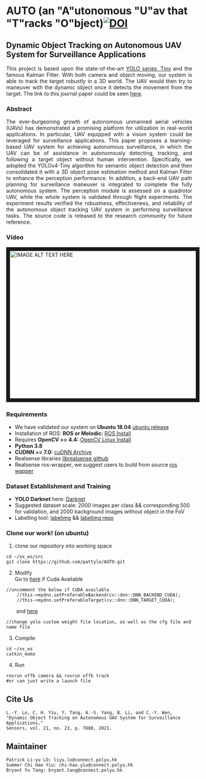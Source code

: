 # AUTO (an "A"utonomous "U"av that "T"racks "O"bject)[![DOI](https://zenodo.org/badge/386585431.svg)](https://zenodo.org/badge/latestdoi/386585431)

##  Dynamic Object Tracking on Autonomous UAV System for Surveillance Applications

<div align="justify">
This project is based upon the state-of-the-art <a href="https://github.com/AlexeyAB/darknet#how-to-train-tiny-yolo-to-detect-your-custom-objects">YOLO series, Tiny</a> and the famous Kalman Filter. With both camera and object moving, our system is able to track the target robustly in a 3D world. The UAV would then try to maneuver with the dynamic object once it detects the movement from the target. The link to this journal paper could be seen <a href="https://www.mdpi.com/1424-8220/21/23/7888">here</a>.
</div>



### Abstract
<div align="justify">
The ever-burgeoning growth of autonomous unmanned aerial vehicles (UAVs) has demonstrated a promising platform for utilization in real-world applications. In particular, UAV equipped with a vision system could be leveraged for surveillance applications. This paper proposes a learning-based UAV system for achieving autonomous surveillance, in which the UAV can be of assistance in autonomously detecting, tracking, and following a target object without human intervention. Specifically, we adopted the YOLOv4-Tiny algorithm for semantic object detection and then consolidated it with a 3D object pose estimation method and Kalman Filter to enhance the perception performance. In addition, a back-end UAV path planning for surveillance maneuver is integrated to complete the fully autonomous system. The perception module is assessed on a quadrotor UAV, while the whole system is validated through flight experiments. The experiment results verified the robustness, effectiveness, and reliability of the autonomous object tracking UAV system in performing surveillance tasks. The source code is released to the research community for future reference.
</div>


### Video
<a href="http://www.youtube.com/watch?feature=player_embedded&v=tY16YnZQoB4
" target="_blank"><img src="http://img.youtube.com/vi/tY16YnZQoB4/0.jpg" 
alt="IMAGE ALT TEXT HERE" width="533" height="400" border="10" /></a>


### Requirements
* We have validated our system on **Ubuntu 18.04** [ubuntu release](https://releases.ubuntu.com/)
* Installation of ROS: **ROS or Melodic:** [ROS Install](http://wiki.ros.org/ROS/Installation)
* Requires **OpenCV >= 4.4:** [OpenCV Linux Install](https://docs.opencv.org/4.4.0/d7/d9f/tutorial_linux_install.html)
* **Python 3.8** 
* **CUDNN >= 7.0:** [cuDNN Archive](https://developer.nvidia.com/rdp/cudnn-archive)
* Realsense libraries [librealsense github](https://github.com/IntelRealSense/librealsense/blob/master/doc/distribution_linux.md)
* Realsense ros-wrapper, we suggest users to build from source [ros wapper](https://github.com/IntelRealSense/realsense-ros#step-2-install-intel-realsense-ros-from-sources)

### Dataset Establishment and Training
* **YOLO Darknet** here: [Darknet](https://github.com/pjreddie/darknet)
* Suggested dataset scale: 2000 images per class && corresponding 500 for validation, and 2000 background images without object in the FoV
* Labelling tool: [labelimg](https://tzutalin.github.io/labelImg/) && [labelimg repo](https://github.com/tzutalin/labelImg)

### Clone our work! (on ubuntu)
1. clone our repository into working space

```
cd ~/xx_ws/src
git clone https://github.com/pattylo/AUTO.git
```

2. Modify </br>
Go to [here](https://github.com/pattylo/AUTO/blob/master/offb/src/include/run_yolo.cpp#L19) if Cuda Available
```
//uncomment the below if CUDA available
    //this->mydnn.setPreferableBackend(cv::dnn::DNN_BACKEND_CUDA);
    //this->mydnn.setPreferableTarget(cv::dnn::DNN_TARGET_CUDA);
```
&nbsp;&nbsp;&nbsp;&nbsp;&nbsp;&nbsp;&nbsp;and [here](https://github.com/pattylo/AUTO/blob/master/offb/src/camera.cpp#L19)
```
//change yolo custom weight file location, as well as the cfg file and name file
```

3. Compile 
```
cd ~/xx_ws
catkin_make
```

4. Run
```
rosrun offb camera && rosrun offb track
#or can just write a launch file
```
## Cite Us
```
L.-Y. Lo, C. H. Yiu, Y. Tang, A.-S. Yang, B. Li, and C.-Y. Wen, 
"Dynamic Object Tracking on Autonomous UAV System for Surveillance Applications," 
Sensors, vol. 21, no. 23, p. 7888, 2021.
```

## Maintainer 
```
Patrick Li-yu LO: liyu.lo@connect.polyu.hk
Summer Chi Hao Yiu: chi-hao.yiu@connect.polyu.hk 
Bryant Yu Tang: bryant.tang@connect.polyu.hk
```
